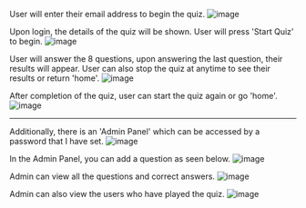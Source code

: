 User will enter their email address to begin the quiz.
![image](https://user-images.githubusercontent.com/54149803/229822294-174de8f3-e1c3-4275-a7b9-9f4d649caa75.png)

Upon login, the details of the quiz will be shown. User will press 'Start Quiz' to begin.
![image](https://user-images.githubusercontent.com/54149803/229609126-76765cc5-3369-4e96-bd66-d91a5acc272c.png)

User will answer the 8 questions, upon answering the last question, their results will appear. User can also stop the quiz at anytime to see their results or return 'home'.
![image](https://user-images.githubusercontent.com/54149803/229609211-11c382b5-2c5d-4fc2-ae91-e64d44087dd9.png)

After completion of the quiz, user can start the quiz again or go 'home'.
![image](https://user-images.githubusercontent.com/54149803/229609324-47696ec4-0e7c-4ee0-8848-4b39be76efc3.png)

---------------------------------------------------------------------------------------------------------------------------------------------------------------------------------------------------------------------------------------------------------------------------------------------------------------------------------------------------------------------------------------------------------------------------------------------------------------------------------------------------------------------------

Additionally, there is an 'Admin Panel' which can be accessed by a password that I have set. 
![image](https://user-images.githubusercontent.com/54149803/229830083-c4bcbc50-81e9-49a5-a4b2-90445f635ec2.png)

In the Admin Panel, you can add a question as seen below.
![image](https://user-images.githubusercontent.com/54149803/229832078-8dcfb560-fbaa-4e3c-bf80-33405a3a63d4.png)

Admin can view all the questions and correct answers.
![image](https://user-images.githubusercontent.com/54149803/229830580-6a963c79-8122-465c-973d-d21e04a26199.png)

Admin can also view the users who have played the quiz.
![image](https://user-images.githubusercontent.com/54149803/229832625-dcc4339e-29b8-4f33-81be-e60611dbafc8.png)






